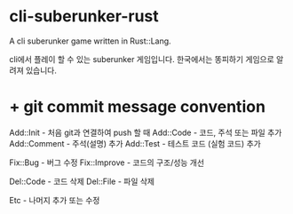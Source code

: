 # cli-suberunker-rust
A cli suberunker game written in Rust::Lang.

cli에서 플레이 할 수 있는 suberunker 게임입니다.
한국에서는 똥피하기 게임으로 알려져 있습니다.

# + git commit message convention

Add::Init - 처음 git과 연결하여 push 할 때
Add::Code - 코드, 주석 또는 파일 추가
Add::Comment - 주석(설명) 추가
Add::Test - 테스트 코드 (실험 코드) 추가

Fix::Bug - 버그 수정
Fix::Improve - 코드의 구조/성능 개선

Del::Code - 코드 삭제
Del::File - 파일 삭제

Etc - 나머지 추가 또는 수정

